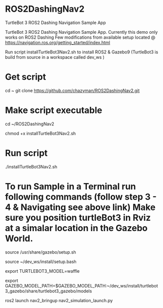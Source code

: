 # ROS2DashingNav2
TurtleBot 3 ROS2 Dashing Navigation Sample App

TurtleBot 3 ROS2 Dashing Navigation Sample App. Currently this demo only works on ROS2 Dashing
Few modifications from available setup located @ https://navigation.ros.org/getting_started/index.html

Run script installTurtleBot3Nav2.sh to install ROS2 & Gazebo9 (TurtleBot3 is build from source in a workspace called dev_ws )

# Get script
cd ~
git clone https://github.com/chazyman/ROS2DashingNav2.git

# Make script executable
cd ~/ROS2DashingNav2

chmod +x installTurtleBot3Nav2.sh


# Run script
./installTurtleBot3Nav2.sh

# To run Sample in a Terminal run following commands (follow step 3 - 4 & Navigating see above link) Make sure you position turtleBot3 in Rviz at a simalar location in the Gazebo World. 


source /usr/share/gazebo/setup.sh

source ~/dev_ws/install/setup.bash

export TURTLEBOT3_MODEL=waffle

export GAZEBO_MODEL_PATH=$GAZEBO_MODEL_PATH:~/dev_ws/install/turtlebot3_gazebo/share/turtlebot3_gazebo/models

ros2 launch nav2_bringup nav2_simulation_launch.py
